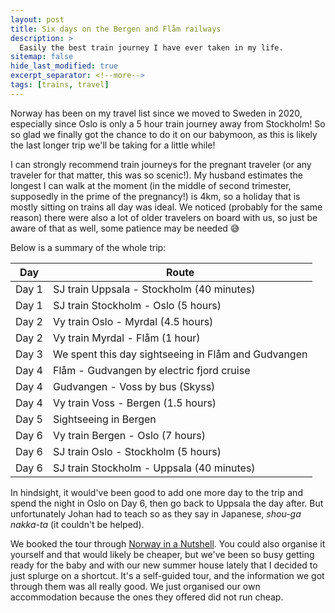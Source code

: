 ```yaml
---
layout: post
title: Six days on the Bergen and Flåm railways
description: >
  Easily the best train journey I have ever taken in my life. 
sitemap: false
hide_last_modified: true
excerpt_separator: <!--more-->
tags: [trains, travel]
---
```


Norway has been on my travel list since we moved to Sweden in 2020, especially since Oslo is only a 5 hour train journey away from Stockholm! So so glad we finally got the chance to do it on our babymoon, as this is likely the last longer trip we'll be taking for a little while! 

<!--more-->

I can strongly recommend train journeys for the pregnant traveler (or any traveler for that matter, this was so scenic!). My husband estimates the longest I can walk at the moment (in the middle of second trimester, supposedly in the prime of the pregnancy!) is 4km, so a holiday that is mostly sitting on trains all day was ideal. We noticed (probably for the same reason) there were also a lot of older travelers on board with us, so just be aware of that as well, some patience may be needed 😅

Below is a summary of the whole trip:

|Day  |Route    |
|-----|---------|
|Day 1|SJ train Uppsala - Stockholm (40 minutes)|
|Day 1|SJ train Stockholm - Oslo (5 hours)|
|Day 2|Vy train Oslo - Myrdal (4.5 hours)|
|Day 2|Vy train Myrdal - Flåm (1 hour)|
|Day 3|We spent this day sightseeing in Flåm and Gudvangen|
|Day 4|Flåm - Gudvangen by electric fjord cruise|
|Day 4|Gudvangen - Voss by bus (Skyss)|
|Day 4|Vy train Voss - Bergen (1.5 hours)|
|Day 5|Sightseeing in Bergen|
|Day 6|Vy train Bergen - Oslo (7 hours)|
|Day 6|SJ train Oslo - Stockholm (5 hours)|
|Day 6|SJ train Stockholm - Uppsala (40 minutes)|

In hindsight, it would've been good to add one more day to the trip and spend the night in Oslo on Day 6, then go back to Uppsala the day after. But unfortunately Johan had to teach so as they say in Japanese, *shou-ga nakka-ta* (it couldn't be helped).

We booked the tour through [Norway in a Nutshell](https://www.norwaynutshell.com/original-tour/). You could also organise it yourself and that would likely be cheaper, but we've been so busy getting ready for the baby and with our new summer house lately that I decided to just splurge on a shortcut. It's a self-guided tour, and the information we got through them was all really good. We just organised our own accommodation because the ones they offered did not run cheap. 